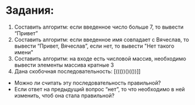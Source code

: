 # Задания:
1) Составить алгоритм: если введенное число больше 7, то вывести “Привет”
2) Составить алгоритм: если введенное имя совпадает с Вячеслав, то вывести “Привет, Вячеслав”, если нет, то вывести "Нет такого имени"
3) Составить алгоритм: на входе есть числовой массив, необходимо вывести элементы массива кратные 3
4) Дана скобочная последовательность: [((())()(())]]
- Можно ли считать эту последовательность правильной?
- Если ответ на предыдущий вопрос “нет”, то что необходимо в ней изменить, чтоб она стала правильной?
